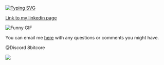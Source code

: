 [![Typing SVG](https://readme-typing-svg.herokuapp.com?font=Fira+Code&pause=1000&color=4700F7&background=6566D400&width=670&lines=Hi+there%2C+I'm+Java+developer+and+software+tester.+)](https://git.io/typing-svg)

[Link to my linkedin page](https://www.linkedin.com/in/aliaksandr-makaranka)

![Funny GIF](https://camo.githubusercontent.com/ee35ff1023d781345c72cd258248c304258b055402c427ca15319e7c81808a99/68747470733a2f2f6578706572746e6f762e72752f3830302f3630302f687474702f632e74656e6f722e636f6d2f5838383534787875515f4541414141642f64657374726f792d636f64652d6d61642e676966)


You can email me [here](mailto:aliaksandrmakaranka@gmail.com) with any questions or comments you might have.

@Discord 8bitcore

![](https://komarev.com/ghpvc/?username=AliaksandrMakaranka)
